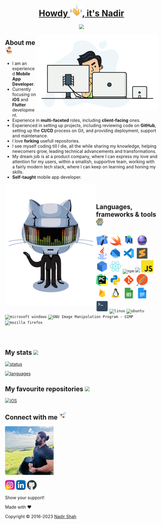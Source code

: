 <h1 align="center">
  <a href="https://github.com/lonewolfnadhu">    
    Howdy <img src="https://github.com/lonewolfnadhu/lonewolfnadhu/blob/main/assets/waving-hand.png">, it's Nadir
  </a>
</h1>

<p align="center">
  <a href="https://github.com/lonewolfnadhu">
    <img src="https://readme-typing-svg.demolab.com?font=Nunito&weight=500&size=27&duration=2000&pause=1000&color=FFFFFF&center=true&vCenter=true&width=445&lines=Welcome+to+my+GitHub+Profile;I+am+a+Mobile+App+Developer;now+complete+focus+on;iOS+and+Flutter+development" /></a>
</p>

[<img align="right" height="250" width="400" alt="GIF" src="https://github.com/lonewolfnadhu/lonewolfnadhu/blob/main/assets/app-1.gif"/>](https://github.com/lonewolfnadhu)

## About me [<img src="https://github.com/lonewolfnadhu/lonewolfnadhu/blob/main/assets/auther.png">](https://github.com/lonewolfnadhu)
- I am an experienced **Mobile App Developer**.
- Currently focusing on **iOS** and **Flutter** development.
- Experience in **multi-faceted** roles, including **client-facing** ones.
- Experienced in setting up projects, including reviewing code on **GitHub**, setting up the **CI/CD** process on Git, and providing deployment, support and maintenance.
- I love **forking** usefull repositories.
- I see myself coding till I die, all the while sharing my knowledge, helping newcomers grow, leading technical advancements and transformations.
- My dream job is at a product company, where I can express my love and attention for my users, within a smallish, supportive team, working with a fairly modern tech stack, where I can keep on learning and honing my skills.
- **Self-taught** mobile app developer.

[<img align="left" height="400" width="300" alt="GIF" src="https://github.com/lonewolfnadhu/lonewolfnadhu/blob/main/assets/git-robot.gif"/>](https://github.com/lonewolfnadhu)

<br><br>

## Languages, frameworks & tools [<img src="https://github.com/lonewolfnadhu/lonewolfnadhu/blob/main/assets/mobile.png">](https://github.com/lonewolfnadhu)
[<code><img width="40px" src="https://github.com/lonewolfnadhu/lonewolfnadhu/blob/main/assets/xcode.png"/></code>](https://github.com/lonewolfnadhu)
[<code><img width="40px" src="https://github.com/lonewolfnadhu/lonewolfnadhu/blob/main/assets/swift.png"/></code>](https://github.com/lonewolfnadhu)
[<code><img width="40px" src="https://github.com/lonewolfnadhu/lonewolfnadhu/blob/main/assets/android-studio.png"/></code>](https://github.com/lonewolfnadhu)
[<code><img width="40px" src="https://github.com/lonewolfnadhu/lonewolfnadhu/blob/main/assets/eclipse.png"/></code>](https://github.com/lonewolfnadhu)
[<code><img width="40px" src="https://github.com/lonewolfnadhu/lonewolfnadhu/blob/main/assets/java.png"/></code>](https://github.com/lonewolfnadhu)
[<code><img width="40px" src="https://github.com/lonewolfnadhu/lonewolfnadhu/blob/main/assets/dart.png"/></code>](https://github.com/lonewolfnadhu)
[<code><img width="40px" src="https://github.com/lonewolfnadhu/lonewolfnadhu/blob/main/assets/vs-code.png"/></code>](https://github.com/lonewolfnadhu)
[<code><img width="40px" src="https://github.com/lonewolfnadhu/lonewolfnadhu/blob/main/assets/sublime.png"/></code>](https://github.com/lonewolfnadhu)
[<code><img width="40px" src="https://github.com/lonewolfnadhu/lonewolfnadhu/blob/main/assets/netbeans.png"/></code>](https://github.com/lonewolfnadhu)
[<code><img width="40px" src="https://github.com/lonewolfnadhu/lonewolfnadhu/blob/main/assets/react-native.png"/></code>](https://github.com/lonewolfnadhu)
<code><img title="npm" alt="npm" width="30px" src="https://cdn.jsdelivr.net/gh/devicons/devicon/icons/npm/npm-original-wordmark.svg" /></code>
[<code><img width="40px" src="https://cdn.jsdelivr.net/gh/devicons/devicon/icons/html5/html5-original.svg" /></code>](https://github.com/lonewolfnadhu)
[<code><img width="40px" src="https://github.com/lonewolfnadhu/lonewolfnadhu/blob/main/assets/java-script.png"/></code>](https://github.com/lonewolfnadhu)
[<code><img width="40px" src="https://github.com/lonewolfnadhu/lonewolfnadhu/blob/main/assets/pycharm.png"/></code>](https://github.com/lonewolfnadhu)
[<code><img width="40px" src="https://github.com/lonewolfnadhu/lonewolfnadhu/blob/main/assets/python.png"/></code>](https://github.com/lonewolfnadhu)
[<code><img width="40px" src="https://github.com/lonewolfnadhu/lonewolfnadhu/blob/main/assets/git.png"/></code>](https://github.com/lonewolfnadhu)
[<code><img width="40px" src="https://github.com/lonewolfnadhu/lonewolfnadhu/blob/main/assets/postman.png"/></code>](https://github.com/lonewolfnadhu)
[<code><img width="40px" src="https://github.com/lonewolfnadhu/lonewolfnadhu/blob/main/assets/firebase.png"/></code>](https://github.com/lonewolfnadhu)
[<code><img width="40px" src="https://github.com/lonewolfnadhu/lonewolfnadhu/blob/main/assets/linux.png"/></code>](https://github.com/lonewolfnadhu)
[<code><img width="40px" src="https://github.com/lonewolfnadhu/lonewolfnadhu/blob/main/assets/google-sheet.png"/></code>](https://github.com/lonewolfnadhu)
[<code><img width="40px" src="https://github.com/lonewolfnadhu/lonewolfnadhu/blob/main/assets/google-doc.png"/></code>](https://github.com/lonewolfnadhu)
[<code><img width="40px" src="https://github.com/lonewolfnadhu/lonewolfnadhu/blob/main/assets/terminal.png"/></code>](https://github.com/lonewolfnadhu)
<code><img title="Linux" alt="linux" width="35px" src="https://cdn.jsdelivr.net/gh/devicons/devicon/icons/linux/linux-original.svg" /></code>
<code><img title="Ubuntu" alt="ubuntu" width="30px" src="https://cdn.jsdelivr.net/gh/devicons/devicon/icons/ubuntu/ubuntu-plain.svg" /></code>
<code><img title="MS Windows" alt="microsoft windows" width="30px" src="https://cdn.jsdelivr.net/gh/devicons/devicon/icons/windows8/windows8-original.svg" /></code>
<code><img title="GIMP" alt="GNU Image Manipulation Program - GIMP" width="40px" src="https://cdn.jsdelivr.net/gh/devicons/devicon/icons/gimp/gimp-original.svg" /></code>
<code><img title="Mozilla Firefox" alt="mozilla firefox" width="30px" src="https://cdn.jsdelivr.net/gh/devicons/devicon/icons/firefox/firefox-original.svg" /></code>

<br><br>

## My stats [<img src="https://github.com/lonewolfnadhu/lonewolfnadhu/blob/main/assets/install-icon.png">](https://github.com/lonewolfnadhu)
[![status](https://github-readme-stats.vercel.app/api?username=lonewolfnadhu&show_icons=true&theme=radical)](https://github.com/lonewolfnadhu)

[![languages](https://github-readme-stats.vercel.app/api/top-langs/?username=lonewolfnadhu&langs_count=8&layout=compact)](https://github.com/lonewolfnadhu)


## My favourite repositories [<img src="https://github.com/lonewolfnadhu/lonewolfnadhu/blob/main/assets/repository-icon.png">](https://github.com/lonewolfnadhu)
[![iOS](https://github-readme-stats.vercel.app/api/pin/?username=lonewolfnadhu&repo=ios)](https://github.com/lonewolfnadhu/ios)


## Connect with me [<img src="https://github.com/lonewolfnadhu/lonewolfnadhu/blob/main/assets/rocket.png">](https://github.com/lonewolfnadhu)

[<img src="https://github.com/lonewolfnadhu/lonewolfnadhu/blob/main/assets/nadir.jpg">](https://linktr.ee/lonewolfnadhu)

[<img src="https://github.com/lonewolfnadhu/lonewolfnadhu/blob/main/assets/instagram.png">](https://www.instagram.com/lonewolfnadhu/)
[<img src="https://github.com/lonewolfnadhu/lonewolfnadhu/blob/main/assets/linkedin.png">](https://www.linkedin.com/in/lonewolfnadhu/)
[<img src="https://github.com/lonewolfnadhu/lonewolfnadhu/blob/main/assets/github.png">](https://github.com/lonewolfnadhu)


Show your support!


Made with ❤️


Copyright © 2016-2023 [Nadir Shah](https://linktr.ee/lonewolfnadhu)
